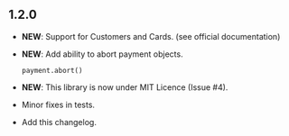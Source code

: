 1.2.0
-----

- **NEW**: Support for Customers and Cards. (see official documentation)
- **NEW**: Add ability to abort payment objects.

  ```
  payment.abort()
  ```

- **NEW**: This library is now under MIT Licence (Issue #4).
- Minor fixes in tests.
- Add this changelog.